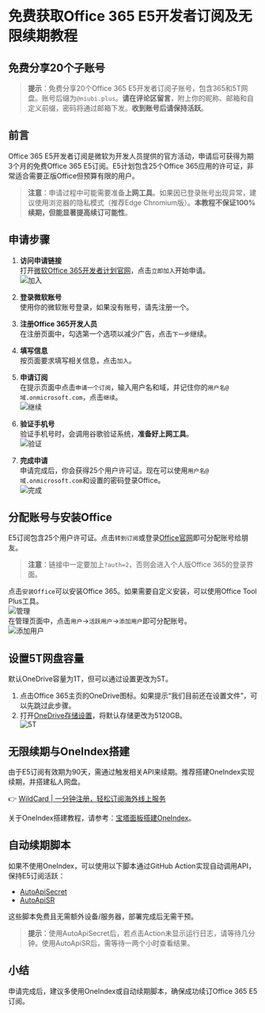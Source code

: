 # 免费获取Office 365 E5开发者订阅及无限续期教程

## 免费分享20个子账号

> **提示**：免费分享20个Office 365 E5开发者订阅子账号，包含365和5T网盘。账号后缀为`@niubi.plus`。**请在评论区留言**，附上你的昵称、邮箱和自定义前缀，密码将通过邮箱下发。**收到账号后请保持活跃**。

## 前言

Office 365 E5开发者订阅是微软为开发人员提供的官方活动，申请后可获得为期3个月的免费Office 365 E5订阅。E5计划包含25个Office 365应用的许可证，非常适合需要正版Office但预算有限的用户。

> **注意**：申请过程中可能需要准备**上网工具**。如果因已登录账号出现异常，建议使用浏览器的隐私模式（推荐Edge Chromium版）。**本教程不保证100%续期，但能显著提高续订可能性**。

## 申请步骤

1. **访问申请链接**  
   打开[微软Office 365开发者计划官网](https://developer.microsoft.com/zh-cn/office)，点击`立即加入`开始申请。  
   ![加入](https://bbtdd.com/img/402855821582621.webp)

2. **登录微软账号**  
   使用你的微软账号登录，如果没有账号，请先注册一个。

3. **注册Office 365开发人员**  
   在注册页面中，勾选第一个选项以减少广告，点击`下一步`继续。

4. **填写信息**  
   按页面要求填写相关信息，点击`加入`。

5. **申请订阅**  
   在提示页面中点击`申请一个订阅`，输入用户名和域，并记住你的`用户名@域.onmicrosoft.com`，点击`继续`。  
   ![继续](https://bbtdd.com/img/46967058989525.webp)

6. **验证手机号**  
   验证手机号时，会调用谷歌验证系统，**准备好上网工具**。  
   ![验证](https://bbtdd.com/img/1205083163693218.webp)

7. **完成申请**  
   申请完成后，你会获得25个用户许可证。现在可以使用`用户名@域.onmicrosoft.com`和设置的密码登录Office。  
   ![完成](https://bbtdd.com/img/680208024385197.webp)

## 分配账号与安装Office

E5订阅包含25个用户许可证。点击`转到订阅`或登录[Office官网](https://www.office.com/?auth=2)即可分配账号给朋友。

> **注意**：链接中一定要加上`?auth=2`，否则会进入个人版Office 365的登录界面。

点击`安装Office`可以安装Office 365。如果需要自定义安装，可以使用Office Tool Plus工具。  
![管理](https://bbtdd.com/img/98540702121.webp)  
在管理页面中，点击`用户`→`活跃用户`→`添加用户`即可分配账号。  
![添加用户](https://bbtdd.com/img/863683129782.webp)

## 设置5T网盘容量

默认OneDrive容量为1T，但可以通过设置更改为5T。

1. 点击Office 365主页的OneDrive图标。如果提示“我们目前还在设置文件”，可以先跳过此步骤。
2. 打开[OneDrive存储设置](https://admin.onedrive.com/?v=StorageSettings)，将默认存储更改为5120GB。  
   ![5T](https://bbtdd.com/img/245435555.webp)

## 无限续期与OneIndex搭建

由于E5订阅有效期为90天，需通过触发相关API来续期。推荐搭建OneIndex实现续期，并搭建私人网盘。

👉 [WildCard | 一分钟注册，轻松订阅海外线上服务](https://bbtdd.com/WildCard)

关于OneIndex搭建教程，请参考：[宝塔面板搭建OneIndex](https://blog.zwying.com/archives/29.html)。

## 自动续期脚本

如果不使用OneIndex，可以使用以下脚本通过GitHub Action实现自动调用API，保持E5订阅活跃：

- [AutoApiSecret](https://github.com/wangziyingwen/AutoApiSecret)
- [AutoApiSR](https://github.com/wangziyingwen/AutoApiSR)

这些脚本免费且无需额外设备/服务器，部署完成后无需干预。

> **提示**：使用AutoApiSecret后，若点击Action未显示运行日志，请等待几分钟。使用AutoApiSR后，需等待一两个小时查看结果。

## 小结

申请完成后，建议多使用OneIndex或自动续期脚本，确保成功续订Office 365 E5订阅。